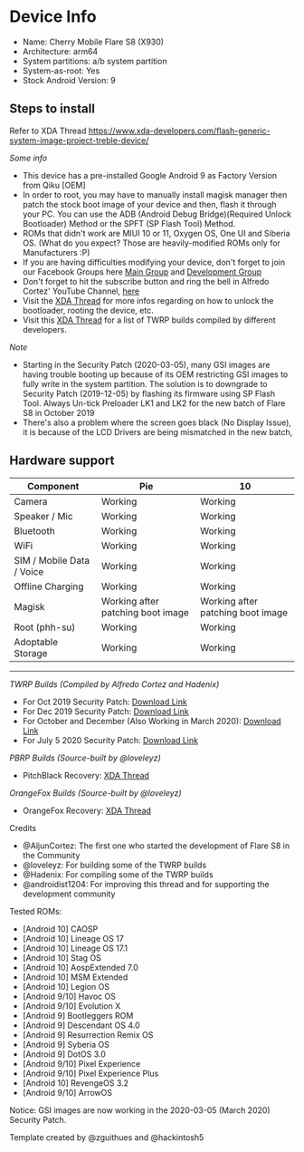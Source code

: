 # Device Info

- Name: Cherry Mobile Flare S8 (X930)  
- Architecture: arm64
- System partitions: a/b system partition
- System-as-root: Yes
- Stock Android Version: 9

## Steps to install
Refer to XDA Thread
https://www.xda-developers.com/flash-generic-system-image-project-treble-device/

*Some info*

- This device has a pre-installed Google Android 9 as Factory Version from Qiku [OEM]
- In order to root, you may have to manually install magisk manager then patch the stock boot image of your device and then, flash it through your PC. You can use the ADB (Android Debug Bridge)(Required Unlock Bootloader) Method or the SPFT (SP Flash Tool) Method.
- ROMs that didn't work are MIUI 10 or 11, Oxygen OS, One UI and Siberia OS. (What do you expect? Those are heavily-modified ROMs only for Manufacturers :P)
- If you are having difficulties modifying your device, don't forget to join our Facebook Groups here [Main Group](https://www.facebook.com/groups/746336425785682) and [Development Group](https://www.facebook.com/groups/468424323767473)
- Don't forget to hit the subscribe button and ring the bell in Alfredo Cortez' YouTube Channel, [here](https://www.youtube.com/channel/UCzpW0hWPTSkPzqzVgZ-5bjg)
- Visit the [XDA Thread](https://forum.xda-developers.com/android/development/guide-cherry-mobile-flare-s8-rooting-t4133827) for more infos regarding on how to unlock the bootloader, rooting the device, etc.
- Visit this [XDA Thread](https://forum.xda-developers.com/android/development/recovery-twrp-3-4-0-cherry-mobile-flare-t4145129) for a list of TWRP builds compiled by different developers.

*Note*

- Starting in the Security Patch (2020-03-05), many GSI images are having trouble booting up because of its OEM restricting GSI images to fully write in the system partition. The solution is to downgrade to Security Patch (2019-12-05) by flashing its firmware using SP Flash Tool. Always Un-tick Preloader LK1 and LK2 for the new batch of Flare S8 in October 2019
- There's also a problem where the screen goes black (No Display Issue), it is because of the LCD Drivers are being mismatched in the new batch,

## Hardware support

| Component                 |      Pie                             |              10                |
|---------------------------|--------------------------------------|--------------------------------|
| Camera                    | Working                              | Working                        |
| Speaker / Mic             | Working                              | Working                       |
| Bluetooth                 | Working                              | Working                       |
| WiFi                      | Working                              | Working                       |
| SIM / Mobile Data / Voice | Working                              | Working                       |
| Offline Charging          | Working                              | Working                       |
| Magisk                    | Working after patching boot image | Working after patching boot image |
| Root (phh-su) | Working | Working |
| Adoptable Storage         | Working                              | Working                       |
---

*TWRP Builds (Compiled by Alfredo Cortez and Hadenix)*

- For Oct 2019 Security Patch: [Download Link](https://drive.google.com/file/d/1-05l9vfdq-jcn3CqjeNOkOyAqnBEJyvU/view?usp=drivesdk)
- For Dec 2019 Security Patch: [Download Link](https://drive.google.com/file/d/1-xmMRWiHw_PsFFX0g5z6eGTozuEE44RH/view?usp=drivesdk)
- For October and December (Also Working in March 2020): [Download Link](https://drive.google.com/file/d/1-8OxY5HaOECEVhJSpvXMZD9AFyLvxsWO/view?usp=drivesdk)
- For July 5 2020 Security Patch: [Download Link](https://drive.google.com/file/d/1-CcQM4s_7UloUbA5HJN8bru7kw_jSaTG/view?usp=drivesdk)

*PBRP Builds (Source-built by @loveleyz)*

- PitchBlack Recovery: [XDA Thread](https://forum.xda-developers.com/android/development/recovery-pbrp-3-0-0-cherry-mobile-flare-t4145107)

*OrangeFox Builds (Source-built by @loveleyz)*

- OrangeFox Recovery: [XDA Thread](https://forum.xda-developers.com/android/development/experimental-orangefox-recovery-project-t4145125)

Credits 
- @AljunCortez: The first one who started the development of Flare S8 in the Community
- @loveleyz: For building some of the TWRP builds
- @Hadenix: For compiling some of the TWRP builds
- @androidist1204: For improving this thread and for supporting the development community
  
Tested ROMs:
- [Android 10] CAOSP
- [Android 10] Lineage OS 17
- [Android 10] Lineage OS 17.1
- [Android 10] Stag OS
- [Android 10] AospExtended 7.0
- [Android 10] MSM Extended
- [Android 10] Legion OS
- [Android 9/10] Havoc OS
- [Android 9/10] Evolution X
- [Android 9] Bootleggers ROM
- [Android 9] Descendant OS 4.0
- [Android 9] Resurrection Remix OS
- [Android 9] Syberia OS
- [Android 9] DotOS 3.0
- [Android 9/10] Pixel Experience
- [Android 9/10] Pixel Experience Plus
- [Android 10] RevengeOS 3.2
- [Android 9/10] ArrowOS


Notice: GSI images are now working in the 2020-03-05 (March 2020) Security Patch.
        
Template created by @zguithues and @hackintosh5